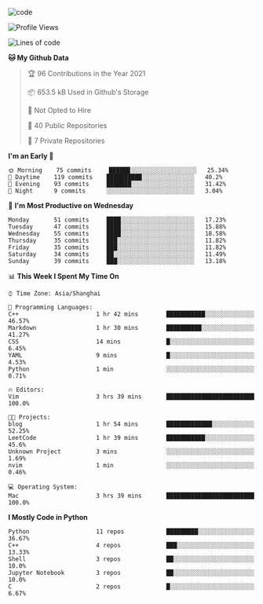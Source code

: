 
<!--
**liuyaanng/liuyaanng** is a ✨ _special_ ✨ repository because its `README.md` (this file) appears on your GitHub profile.

Here are some ideas to get you started:

- 🔭 I’m currently working on ...
- 🌱 I’m currently learning ...
- 👯 I’m looking to collaborate on ...
- 🤔 I’m looking for help with ...
- 💬 Ask me about ...
- 📫 How to reach me: ...
- 😄 Pronouns: ...
- ⚡ Fun fact: ...
-->


![code](https://cdn.jsdelivr.net/gh/liuyaanng/liuyaanng@1.0/code.gif) 

<!--START_SECTION:waka-->
![Profile Views](http://img.shields.io/badge/Profile%20Views-0-blue)

![Lines of code](https://img.shields.io/badge/From%20Hello%20World%20I%27ve%20Written-5.3%20million%20lines%20of%20code-blue)

**🐱 My Github Data** 

> 🏆 96 Contributions in the Year 2021
 > 
> 📦 653.5 kB Used in Github's Storage 
 > 
> 🚫 Not Opted to Hire
 > 
> 📜 40 Public Repositories 
 > 
> 🔑 7 Private Repositories  
 > 
**I'm an Early 🐤** 

```text
🌞 Morning    75 commits     ██████░░░░░░░░░░░░░░░░░░░   25.34% 
🌆 Daytime    119 commits    ██████████░░░░░░░░░░░░░░░   40.2% 
🌃 Evening    93 commits     ███████░░░░░░░░░░░░░░░░░░   31.42% 
🌙 Night      9 commits      ░░░░░░░░░░░░░░░░░░░░░░░░░   3.04%

```
📅 **I'm Most Productive on Wednesday** 

```text
Monday       51 commits     ████░░░░░░░░░░░░░░░░░░░░░   17.23% 
Tuesday      47 commits     ████░░░░░░░░░░░░░░░░░░░░░   15.88% 
Wednesday    55 commits     ████░░░░░░░░░░░░░░░░░░░░░   18.58% 
Thursday     35 commits     ███░░░░░░░░░░░░░░░░░░░░░░   11.82% 
Friday       35 commits     ███░░░░░░░░░░░░░░░░░░░░░░   11.82% 
Saturday     34 commits     ██░░░░░░░░░░░░░░░░░░░░░░░   11.49% 
Sunday       39 commits     ███░░░░░░░░░░░░░░░░░░░░░░   13.18%

```


📊 **This Week I Spent My Time On** 

```text
⌚︎ Time Zone: Asia/Shanghai

💬 Programming Languages: 
C++                      1 hr 42 mins        ███████████░░░░░░░░░░░░░░   46.57% 
Markdown                 1 hr 30 mins        ██████████░░░░░░░░░░░░░░░   41.27% 
CSS                      14 mins             █░░░░░░░░░░░░░░░░░░░░░░░░   6.45% 
YAML                     9 mins              █░░░░░░░░░░░░░░░░░░░░░░░░   4.53% 
Python                   1 min               ░░░░░░░░░░░░░░░░░░░░░░░░░   0.71%

🔥 Editors: 
Vim                      3 hrs 39 mins       █████████████████████████   100.0%

🐱‍💻 Projects: 
blog                     1 hr 54 mins        █████████████░░░░░░░░░░░░   52.25% 
LeetCode                 1 hr 39 mins        ███████████░░░░░░░░░░░░░░   45.6% 
Unknown Project          3 mins              ░░░░░░░░░░░░░░░░░░░░░░░░░   1.69% 
nvim                     1 min               ░░░░░░░░░░░░░░░░░░░░░░░░░   0.46%

💻 Operating System: 
Mac                      3 hrs 39 mins       █████████████████████████   100.0%

```

**I Mostly Code in Python** 

```text
Python                   11 repos            █████████░░░░░░░░░░░░░░░░   36.67% 
C++                      4 repos             ███░░░░░░░░░░░░░░░░░░░░░░   13.33% 
Shell                    3 repos             ██░░░░░░░░░░░░░░░░░░░░░░░   10.0% 
Jupyter Notebook         3 repos             ██░░░░░░░░░░░░░░░░░░░░░░░   10.0% 
C                        2 repos             █░░░░░░░░░░░░░░░░░░░░░░░░   6.67%

```



<!--END_SECTION:waka-->

